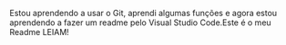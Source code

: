 Estou aprendendo a usar o Git, aprendi algumas funções e agora estou aprendendo a fazer um readme pelo Visual Studio Code.Este é o meu Readme LEIAM! 